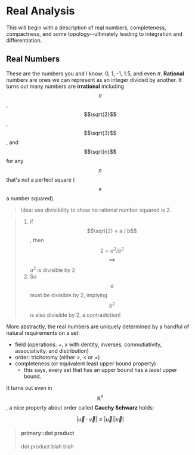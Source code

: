 # Real Analysis

This will begin with a description of real numbers, completeness, compactness, and some topology--ultimately leading to integration and differentiation. 

## Real Numbers

These are the numbers you and I know: 0, 1, -1, 1.5, and even $\pi$. 
**Rational** numbers are ones we can represent as an integer divided by another.
It turns out many numbers are **irrational** including $$\pi$$, $$\sqrt{2}$$, $$\sqrt{3}$$, and $$\sqrt{n}$$ for
any $$n$$ that's not a perfect square ($$\neq$$ a number squared). 

> idea: use divisibility to show no rational number squared is 2. 

>  1. if $$\sqrt{2} = a / b$$, then $$ 2 = a^2 / b^2$$ $$\implies$$ $a^2$ is divisible by 2 
>  2. So $$a$$ must be divisible by 2, implying $$b^2$$ is also divisible by 2, a contradiction!

More abstractly, the real numbers are uniquely determined by a handful of natural requirements on a set:
* field (operations: +, x with dentity, inverses, commutiativity, associativity, and distribution)
* order: trichotomy (either >, < or =)
* completeness (or equivalent least upper bound property)
  * this says, every set that has an upper bound has a *least* upper bound.

It turns out even in $$\mathbb{R}^n$$, a nice property about order called **Cauchy Schwarz** holds:

$$|\vec{u} \cdot \vec{v} | 
\leq 
|\vec{u}| | \vec{v} | $$

> #### primary::dot product
>
> dot product blah blah 




